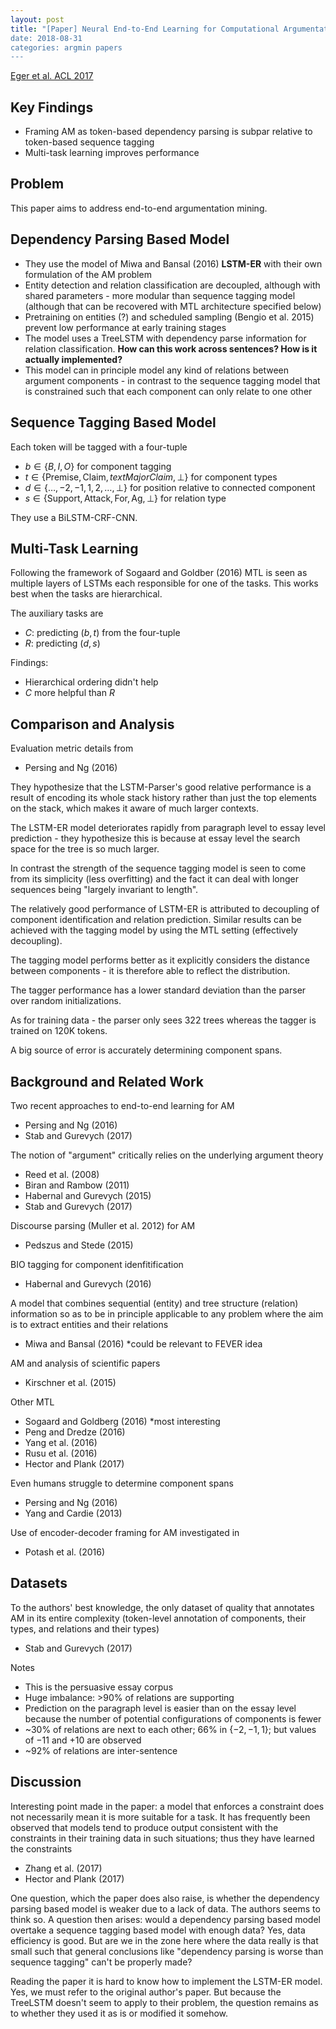 ```yaml
---
layout: post
title: "[Paper] Neural End-to-End Learning for Computational Argumentation Mining
date: 2018-08-31
categories: argmin papers
---
```


[Eger et al. ACL 2017](https://arxiv.org/abs/1704.06104)


## Key Findings

- Framing AM as token-based dependency parsing is subpar relative to
  token-based sequence tagging
- Multi-task learning improves performance

## Problem

This paper aims to address end-to-end argumentation mining.

## Dependency Parsing Based Model

- They use the model of Miwa and Bansal (2016) **LSTM-ER** with their
  own formulation of the AM problem
- Entity detection and relation classification are decoupled, although
  with shared parameters - more modular than sequence tagging model
  (although that can be recovered with MTL architecture specified below)
- Pretraining on entities (?) and scheduled sampling
  (Bengio et al. 2015) prevent low performance at early training stages
- The model uses a TreeLSTM with dependency parse information for
  relation classification.  **How can this work across sentences?
  How is it actually implemented?**
- This model can in principle model any kind of relations between
  argument components - in contrast to the sequence tagging model that
  is constrained such that each component can only relate to one other

## Sequence Tagging Based Model

Each token will be tagged with a four-tuple
- $b \in \{B, I, O\}$ for component tagging
- $t \in \{\text{Premise}, \text{Claim}, text{Major Claim}, \bot\}$
  for component types
- $d \in \{\dots, -2, -1, 1, 2, \dots, \bot\}$ for position relative to
  connected component
- $s \in \{\text{Support}, \text{Attack}, \text{For}, \text{Ag}, \bot\}$
  for relation type

They use a BiLSTM-CRF-CNN.

## Multi-Task Learning

Following the framework of Sogaard and Goldber (2016) MTL is seen as
multiple layers of LSTMs each responsible for one of the tasks. This
works best when the tasks are hierarchical.

The auxiliary tasks are
- $C$: predicting $(b, t)$ from the four-tuple
- $R$: predicting $(d, s)$

Findings:
- Hierarchical ordering didn't help
- $C$ more helpful than $R$

## Comparison and Analysis

Evaluation metric details from
- Persing and Ng (2016)

They hypothesize that the LSTM-Parser's good relative performance is a
result of encoding its whole stack history rather than just the top
elements on the stack, which makes it aware of much larger contexts.

The LSTM-ER model deteriorates rapidly from paragraph level to essay
level prediction - they hypothesize this is because at essay level the
search space for the tree is so much larger.

In contrast the strength of the sequence tagging model is seen to come
from its simplicity (less overfitting) and the fact it can deal with
longer sequences being "largely invariant to length".

The relatively good performance of LSTM-ER is attributed to decoupling
of component identification and relation prediction. Similar results can
be achieved with the tagging model by using the MTL setting (effectively
decoupling).

The tagging model performs better as it explicitly considers the
distance between components - it is therefore able to reflect the
distribution.

The tagger performance has a lower standard deviation than the parser
over random initializations.

As for training data - the parser only sees 322 trees whereas the tagger
is trained on 120K tokens.

A big source of error is accurately determining component spans.

## Background and Related Work

Two recent approaches to end-to-end learning for AM
- Persing and Ng (2016)
- Stab and Gurevych (2017)

The notion of "argument" critically relies on the underlying argument
theory
- Reed et al. (2008)
- Biran and Rambow (2011)
- Habernal and Gurevych (2015)
- Stab and Gurevych (2017)

Discourse parsing (Muller et al. 2012) for AM
- Pedszus and Stede (2015)

BIO tagging for component idenfitification
- Habernal and Gurevych (2016)

A model that combines sequential (entity) and tree structure (relation)
information so as to be in principle applicable to any problem where
the aim is to extract entities and their relations
- Miwa and Bansal (2016) *could be relevant to FEVER idea

AM and analysis of scientific papers
- Kirschner et al. (2015)

Other MTL
- Sogaard and Goldberg (2016) *most interesting
- Peng and Dredze (2016)
- Yang et al. (2016)
- Rusu et al. (2016)
- Hector and Plank (2017)

Even humans struggle to determine component spans
- Persing and Ng (2016)
- Yang and Cardie (2013)

Use of encoder-decoder framing for AM investigated in
- Potash et al. (2016)

## Datasets

To the authors' best knowledge, the only dataset of quality that
annotates AM in its entire complexity (token-level annotation of
components, their types, and relations and their types)
- Stab and Gurevych (2017)

Notes
- This is the persuasive essay corpus
- Huge imbalance: >90% of relations are supporting
- Prediction on the paragraph level is easier than on the essay level
  because the number of potential configurations of components is
  fewer
- ~30% of relations are next to each other; 66% in $\{-2, -1, 1\}$;
  but values of $-11$ and $+10$ are observed
- ~92% of relations are inter-sentence

## Discussion

Interesting point made in the paper: a model that enforces a constraint
does not necessarily mean it is more suitable for a task. It has
frequently been observed that models tend to produce output consistent
with the constraints in their training data in such situations; thus
they have learned the constraints
- Zhang et al. (2017)
- Hector and Plank (2017)

One question, which the paper does also raise, is whether the
dependency parsing based model is weaker due to a lack of data. The
authors seems to think so. A question then arises: would a dependency
parsing based model overtake a sequence tagging based model with
enough data? Yes, data efficiency is good. But are we in the zone here
where the data really is that small such that general conclusions like
"dependency parsing is worse than sequence tagging" can't be properly
made?

Reading the paper it is hard to know how to implement the LSTM-ER model.
Yes, we must refer to the original author's paper. But because the
TreeLSTM doesn't seem to apply to their problem, the question remains as
to whether they used it as is or modified it somehow.
